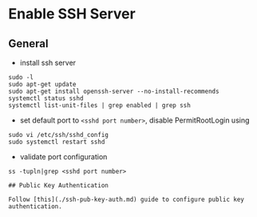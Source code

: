 # Enable SSH Server

## General

* install ssh server
```
sudo -l
sudo apt-get update
sudo apt-get install openssh-server --no-install-recommends
systemctl status sshd
systemctl list-unit-files | grep enabled | grep ssh
```

* set default port to ```<sshd port number>```, disable PermitRootLogin using
```
sudo vi /etc/ssh/sshd_config
sudo systemctl restart sshd
````
* validate port configuration
```
ss -tupln|grep <sshd port number>

## Public Key Authentication

Follow [this](./ssh-pub-key-auth.md) guide to configure public key authentication.

